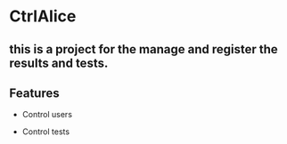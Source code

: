 # CtrlAlice

## this is a project for the manage and register the results and tests.
## Features


- Control users
  
- Control tests
